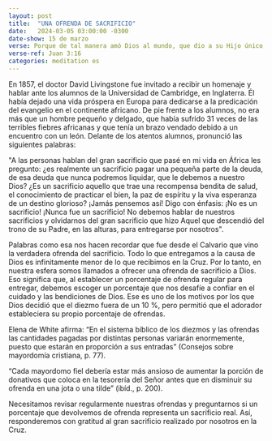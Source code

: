```yaml
---
layout: post
title:  "UNA OFRENDA DE SACRIFICIO"
date:   2024-03-05 03:00:00 -0300
date-show: 15 de marzo
verse: Porque de tal manera amó Dios al mundo, que dio a su Hijo único, para que todo el que crea en él no perezca, sino que tenga vida eterna.
verse-ref: Juan 3:16
categories: meditation es
---
```


En 1857, el doctor David Livingstone fue invitado a recibir un homenaje y hablar ante los alumnos de la Universidad de Cambridge, en Inglaterra. Él había dejado una vida próspera en Europa para dedicarse a la predicación del evangelio en el continente africano. De pie frente a los alumnos, no era más que un hombre pequeño y delgado, que había sufrido 31 veces de las terribles fiebres africanas y que tenía un brazo vendado debido a un encuentro con un león. Delante de los atentos alumnos, pronunció las siguientes palabras:

"A las personas hablan del gran sacrificio que pasé en mi vida en África les pregunto: ¿es realmente un sacrificio pagar una pequeña parte de la deuda, de esa deuda que nunca podremos liquidar, que le debemos a nuestro Dios? ¿Es un sacrificio aquello que trae una recompensa bendita de salud, el conocimiento de practicar el bien, la paz de espíritu y la viva esperanza de un destino glorioso? ¡Jamás pensemos así! Digo con énfasis: ¡No es un sacrificio! ¡Nunca fue un sacrificio! No debemos hablar de nuestros sacrificios y olvidarnos del gran sacrificio que hizo Aquel que descendió del trono de su Padre, en las alturas, para entregarse por nosotros".

Palabras como esa nos hacen recordar que fue desde el Calvario que vino la verdadera ofrenda del sacrificio. Todo lo que entregamos a la causa de Dios es infinitamente menor de lo que recibimos en la Cruz. Por lo tanto, en nuestra esfera somos llamados a ofrecer una ofrenda de sacrificio a Dios. Eso significa que, al establecer un porcentaje de ofrenda regular para entregar, debemos escoger un porcentaje que nos desafíe a confiar en el cuidado y las bendiciones de Dios. Ese es uno de los motivos por los que Dios decidió que el diezmo fuera de un 10 %, pero permitió que el adorador estableciera su propio porcentaje de ofrendas.

Elena de White afirma: “En el sistema bíblico de los diezmos y las ofrendas las cantidades pagadas por distintas personas variarán enormemente, puesto que estarán en proporción a sus entradas” (Consejos sobre mayordomía cristiana, p. 77).

“Cada mayordomo fiel debería estar más ansioso de aumentar la porción de donativos que coloca en la tesorería del Señor antes que en disminuir su ofrenda en una jota o una tilde” (ibíd., p. 200).

Necesitamos revisar regularmente nuestras ofrendas y preguntarnos si un porcentaje que devolvemos de ofrenda representa un sacrificio real. Así, responderemos con gratitud al gran sacrificio realizado por nosotros en la Cruz.
